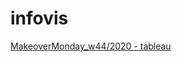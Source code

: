 # infovis
[MakeoverMonday_w44/2020 - tableau](https://alebrizuelan721.github.io/infovis/w44_tableau.html)

